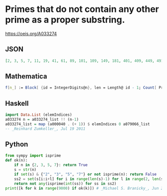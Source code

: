 # Primes that do not contain any other prime as a proper substring\.
https://oeis.org/A033274
## JSON
```JSON
[2, 3, 5, 7, 11, 19, 41, 61, 89, 101, 109, 149, 181, 401, 409, 449, 491, 499, 601, 691, 809, 881, 991, 1009, 1049, 1069, 1481, 1609, 1669, 1699, 1801, 4001, 4049, 4481, 4649, 4801, 4909, 4969, 6091, 6469, 6481, 6869, 6949, 8009, 8069, 8081, 8609, 8669, 8681]
```
## Mathematica
```Mathematica
f[n_] := Block[ {id = IntegerDigits@n}, len = Length@ id - 1; Count[ PrimeQ@ Union[ FromDigits@# & /@ Flatten[ Table[ Partition[ id, k, 1], {k, len}], 1]], True] + 1]; Select[ Prime@ Range@ 1100, f@# == 1 &] (* _Robert G. Wilson v_, Aug 01 2010 *)
```
## Haskell
```Haskell
import Data.List (elemIndices)
a033274 n = a033274_list !! (n-1)
a033274_list = map (a000040 . (+ 1)) $ elemIndices 0 a079066_list
-- _Reinhard Zumkeller_, Jul 19 2011
```
## Python
```Python
from sympy import isprime
def ok(n):
    if n in {2, 3, 5, 7}: return True
    s = str(n)
    if set(s) & {"2", "3", "5", "7"} or not isprime(n): return False
    ss2 = set(s[i:i+l] for i in range(len(s)-1) for l in range(2, len(s)))
    return not any(isprime(int(ss)) for ss in ss2)
print([k for k in range(9000) if ok(k)]) # _Michael S. Branicky_, Jun 29 2022
```
